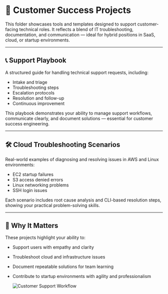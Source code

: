 # 🤝 Customer Success Projects

This folder showcases tools and templates designed to support customer-facing technical roles. It reflects a blend of IT troubleshooting, documentation, and communication — ideal for hybrid positions in SaaS, cloud, or startup environments.

---

## 📞 Support Playbook

A structured guide for handling technical support requests, including:
- Intake and triage
- Troubleshooting steps
- Escalation protocols
- Resolution and follow-up
- Continuous improvement

This playbook demonstrates your ability to manage support workflows, communicate clearly, and document solutions — essential for customer success engineering.

---

## 🛠️ Cloud Troubleshooting Scenarios

Real-world examples of diagnosing and resolving issues in AWS and Linux environments:
- EC2 startup failures
- S3 access denied errors
- Linux networking problems
- SSH login issues

Each scenario includes root cause analysis and CLI-based resolution steps, showing your practical problem-solving skills.

---

## 📌 Why It Matters

These projects highlight your ability to:
- Support users with empathy and clarity
- Troubleshoot cloud and infrastructure issues
- Document repeatable solutions for team learning
- Contribute to startup environments with agility and professionalism

  ![Customer Support Workflow](https://copilot.microsoft.com/th/id/BCO.36b34842-122e-4b4a-9999-7cb84e0f4fee.png)


